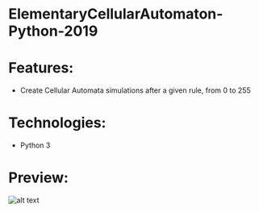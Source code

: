 # ElementaryCellularAutomaton-Python-2019


# Features:
- Create Cellular Automata simulations after a given rule, from 0 to 255

# Technologies:
- Python 3

# Preview:

![alt text](https://github.com/panaitescu-paul/ElementaryCellularAutomaton-Python-2019/blob/master/screenshots/s1.png)

